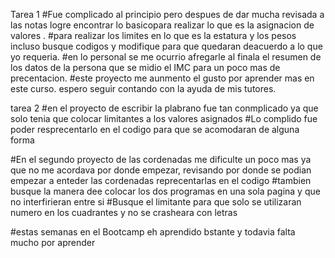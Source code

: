 Tarea 1
#Fue complicado al principio pero despues de dar mucha revisada a las notas logre encontrar lo basicopara realizar lo que es la asignacion de valores .
#para realizar los limites en lo que es la estatura y los pesos incluso busque codigos y modifique para que quedaran deacuerdo a lo que yo requeria.
#en lo personal se me ocurrio afregarle al finala el resumen de los datos de la persona que se midio el IMC para un poco mas de precentacion.
#este proyecto me aunmento el gusto por aprender mas en este curso. espero seguir contando con la ayuda de mis tutores.


tarea 2
#en el proyecto de escribir la plabrano fue tan conmplicado ya que solo tenia que colocar limitantes a los valores asignados
#Lo complido fue poder resprecentarlo en el codigo para que se acomodaran de alguna forma

#En el segundo proyecto de las cordenadas me dificulte un poco mas ya que no me acordava por donde empezar, revisando por donde se podian empezar a enteder las cordenadas reprecentarlas en el codigo
#tambien busque la manera dee colocar los dos programas en una sola pagina y que no interfirieran entre si 
#Busque el limitante para que solo se utilizaran numero en los cuadrantes y no  se crasheara con letras

#estas semanas en el Bootcamp eh aprendido bstante y todavia falta mucho por aprender 